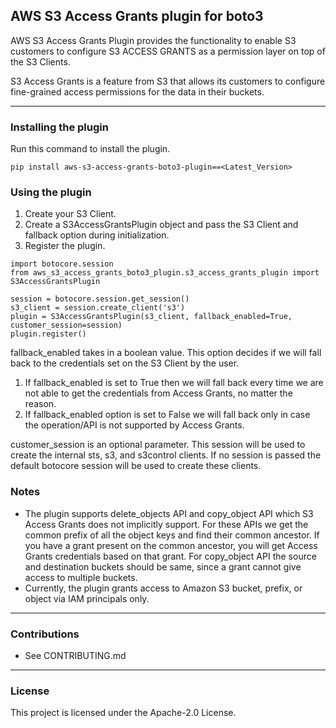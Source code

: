## AWS S3 Access Grants plugin for boto3

AWS S3 Access Grants Plugin provides the functionality to enable S3 customers to configure S3 ACCESS GRANTS as a permission layer on top of the S3 Clients.

S3 Access Grants is a feature from S3 that allows its customers to configure fine-grained access permissions for the data in their buckets.

---

### Installing the plugin 
Run this command to install the plugin.
``` 
pip install aws-s3-access-grants-boto3-plugin==<Latest_Version>
```
### Using the plugin
1. Create your S3 Client.
2. Create a S3AccessGrantsPlugin object and pass the S3 Client and fallback option during initialization.
3. Register the plugin.

```
import botocore.session
from aws_s3_access_grants_boto3_plugin.s3_access_grants_plugin import S3AccessGrantsPlugin

session = botocore.session.get_session()
s3_client = session.create_client('s3')
plugin = S3AccessGrantsPlugin(s3_client, fallback_enabled=True, customer_session=session)
plugin.register()
```

fallback_enabled takes in a boolean value. This option decides if we will fall back to the credentials set on the S3 Client by the user.
1. If fallback_enabled is set to True then we will fall back every time we are not able to get the credentials from Access Grants, no matter the reason.
2. If fallback_enabled option is set to False we will fall back only in case the operation/API is not supported by Access Grants.

customer_session is an optional parameter. This session will be used to create the internal sts, s3, and s3control clients. If no session is passed the default botocore session will be used to create these clients.

### Notes
* The plugin supports delete_objects API and copy_object API which S3 Access Grants does not implicitly support. For these APIs we get the common prefix of all the object keys and find their common ancestor. If you  have a grant present on the common ancestor, you will get Access Grants credentials based on that grant.
For copy_object API the source and destination buckets should be same, since a grant cannot give access to multiple buckets.
* Currently, the plugin grants access to Amazon S3 bucket, prefix, or object via IAM principals only.

---
### Contributions
* See CONTRIBUTING.md
---

### License

This project is licensed under the Apache-2.0 License.

